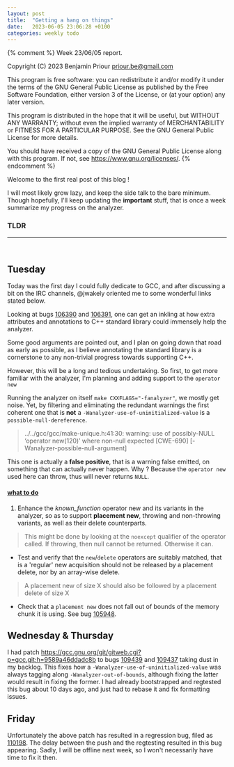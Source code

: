 ```yaml
---
layout: post
title:  "Getting a hang on things"
date:   2023-06-05 23:06:28 +0100
categories: weekly todo
---
```


{% comment %}
Week 23/06/05 report.

Copyright (C) 2023  Benjamin Priour <priour.be@gmail.com>

This program is free software: you can redistribute it and/or modify
it under the terms of the GNU General Public License as published by
the Free Software Foundation, either version 3 of the License, or
(at your option) any later version.

This program is distributed in the hope that it will be useful,
but WITHOUT ANY WARRANTY; without even the implied warranty of
MERCHANTABILITY or FITNESS FOR A PARTICULAR PURPOSE.  See the
GNU General Public License for more details.

You should have received a copy of the GNU General Public License
along with this program.  If not, see <https://www.gnu.org/licenses/>.
{% endcomment %}

Welcome to the first real post of this blog !

I will most likely grow lazy, and keep the side talk to the bare minimum.
Though hopefully, I'll keep updating the **important** stuff, that is once a week summarize my progress on the analyzer.

### TLDR

---

<br>

## Tuesday

Today was the first day I could fully dedicate to GCC, and after discussing a bit on the IRC channels, @jwakely oriented me to some wonderful links stated below.

Looking at bugs [106390][PR106390] and [106391][PR106391], one can get an inkling at how extra attributes and annotations to C++ standard library could immensely help the analyzer.

Some good arguments are pointed out, and I plan on going down that road as early as possible, as I believe annotating the standard library is a cornerstone to any non-trivial progress towards supporting C++.

However, this will be a long and tedious undertaking.
So first, to get more familiar with the analyzer, I'm planning and adding support to the `operator new`

Running the analyzer on itself `make CXXFLAGS="-fanalyzer"`, we mostly get noise. Yet, by filtering and eliminating the redundant warnings the first coherent one that is **not** a `-Wanalyzer-use-of-uninitialized-value` is a `possible-null-dereference`.

> ../../gcc/gcc/make-unique.h:41:30: warning: use of possibly-NULL ‘operator new(120)’ where non-null expected [CWE-690] [-Wanalyzer-possible-null-argument]

This one is actually a **false positive**, that is a warning false emitted, on something that can actually never happen.
Why ? Because the `operator new` used here can throw, thus will never returns `NULL`.

#### <u>what to do</u>

1. Enhance the *known_function* operator new and its variants in the analyzer, so as to support **placement new**, throwing and non-throwing variants, as well as their delete counterparts.
> This might be done by looking at the `noexcept` qualifier of the operator called. If throwing, then null cannot be returned. Otherwise it can.

- Test and verify that the `new`/`delete` operators are suitably matched, that is a 'regular' new acquisition should not be released by a placement delete, nor by an array-wise delete.
> A placement new of size X should also be followed by a placement delete of size X

- Check that a `placement new` does not fall out of bounds of the memory chunk it is using. See bug [105948][PR105948].


## Wednesday & Thursday

I had patch https://gcc.gnu.org/git/gitweb.cgi?p=gcc.git;h=9589a46ddadc8b to bugs [109439][PR109439] and [109437][PR109437] taking dust in my backlog.
This fixes how a `-Wanalyzer-use-of-uninitialized-value` was always tagging along `-Wanalyzer-out-of-bounds`, although fixing the latter
would result in fixing the former.
I had already bootstrapped and regtested this bug about 10 days ago, and just had to rebase it and fix formatting issues.

## Friday

Unfortunately the above patch has resulted in a regression bug, filed as [110198][PR110198]. The delay between the push and the regtesting resulted in this bug appearing. Sadly, I will be offline next week, so I won't necessarily have time to fix it then.


[PR106390]: https://gcc.gnu.org/bugzilla/show_bug.cgi?id=106390
[PR106391]: https://gcc.gnu.org/bugzilla/show_bug.cgi?id=106391
[PR105948]: https://gcc.gnu.org/bugzilla/show_bug.cgi?id=105948
[PR109439]: https://gcc.gnu.org/bugzilla/show_bug.cgi?id=109439
[PR109437]: https://gcc.gnu.org/bugzilla/show_bug.cgi?id=109437
[PR110198]: https://gcc.gnu.org/bugzilla/show_bug.cgi?id=110198